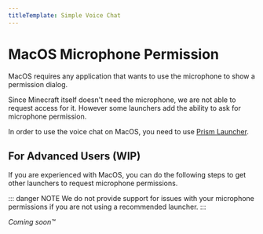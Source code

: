 ```yaml
---
titleTemplate: Simple Voice Chat
---
```


# MacOS Microphone Permission

MacOS requires any application that wants to use the microphone to show a permission dialog.

Since Minecraft itself doesn't need the microphone, we are not able to request access for it.
However some launchers add the ability to ask for microphone permission.

In order to use the voice chat on MacOS, you need to use [Prism Launcher](https://prismlauncher.org/).

## For Advanced Users (WIP)

If you are experienced with MacOS, you can do the following steps to get other launchers to request microphone permissions.

::: danger NOTE
We do not provide support for issues with your microphone permissions if you are not using a recommended launcher.
:::

*Coming soon™*